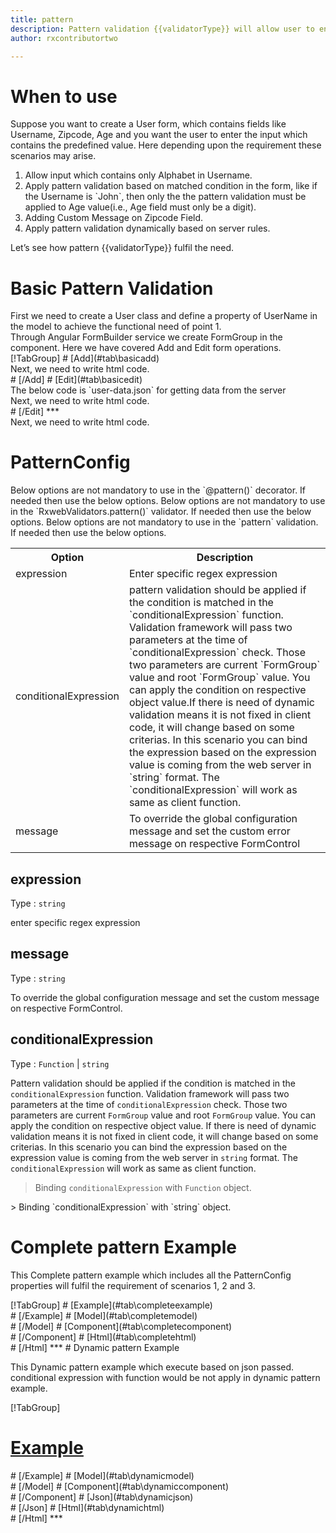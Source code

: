 ```yaml
---
title: pattern 
description: Pattern validation {{validatorType}} will allow user to enter the input which match the predefined pattern value parameter.
author: rxcontributortwo

---
```

# When to use
Suppose you want to create a User form, which contains fields like Username, Zipcode, Age and you want the user to enter the input which contains the predefined value. Here depending upon the requirement these scenarios may arise.
<ol class='showHideElement'>
<li>Allow input which contains only Alphabet in Username.</li>
<li>Apply pattern validation based on matched condition in the form, like if the Username is `John`, then only the the pattern validation must be applied to Age value(i.e., Age field must only be a digit).</li>
<li>Adding Custom Message on Zipcode Field.</li>
<data-scope scope="['decorator','validator']">
<li>Apply pattern validation dynamically based on server rules.</li>
</data-scope>
</ol>
Let’s see how pattern {{validatorType}} fulfil the need.

# Basic Pattern Validation

<data-scope scope="['decorator','template-driven']">
First we need to create a User class and define a property of UserName in the model to achieve the functional need of point 1.
<div component="app-code" class='showHideElement' key="pattern-add-model"></div> 
</data-scope>
Through Angular FormBuilder service we create FormGroup in the component.
Here we have covered Add and Edit form operations. 

<data-scope scope="['decorator']">
<div component="app-tabs" key="basic-operations"></div>
[!TabGroup]
# [Add](#tab\basicadd)
<div component="app-code" class='showHideElement' key="pattern-add-component"></div> 
Next, we need to write html code.
<div component="app-code" class='showHideElement' key="pattern-add-html"></div> 
<div component="app-example-runner" ref-component="app-pattern-add"></div>
# [/Add]
# [Edit](#tab\basicedit)
<div component="app-code" class='showHideElement' key="pattern-edit-component"></div> 
The below code is `user-data.json` for getting data from the server
<div component="app-code" class='showHideElement' key="pattern-edit-json"></div> 
Next, we need to write html code.
<div component="app-code" class='showHideElement' key="pattern-edit-html"></div> 
<div component="app-example-runner" ref-component="app-pattern-edit"></div>
# [/Edit]
***
</data-scope>

<data-scope scope="['validator','template-driven']">
<div component="app-code" class='showHideElement' key="pattern-add-component"></div> 
Next, we need to write html code.
<div component="app-code" class='showHideElement' key="pattern-add-html"></div> 
<div component="app-example-runner" ref-component="app-pattern-add"></div>
</data-scope>

# PatternConfig 
<data-scope scope="['decorator']">
Below options are not mandatory to use in the `@pattern()` decorator. If needed then use the below options.
</data-scope>

<data-scope scope="['validator']">
Below options are not mandatory to use in the `RxwebValidators.pattern()` validator. If needed then use the below options.
</data-scope>

<data-scope scope="['template-driven']">
Below options are not mandatory to use in the `pattern` validation. If needed then use the below options.
</data-scope>

<table class="table table-bordered table-striped showHideElement">
<tr><th>Option</th><th>Description</th></tr>
<tr><td><a (click)='scrollTo("#expression")' title="expression">expression</a></td><td>Enter specific regex expression </td></tr>
<tr><td><a (click)='scrollTo("#conditionalExpression")' title="conditionalExpression">conditionalExpression</a></td><td>pattern validation should be applied if the condition is matched in the `conditionalExpression` function. Validation framework will pass two parameters at the time of `conditionalExpression` check. Those two parameters are current `FormGroup` value and root `FormGroup` value. You can apply the condition on respective object value.If there is need of dynamic validation means it is not fixed in client code, it will change based on some criterias. In this scenario you can bind the expression based on the expression value is coming from the web server in `string` format. The `conditionalExpression` will work as same as client function.</td></tr>
<tr><td><a (click)='scrollTo("#message")' title="message">message</a></td><td>To override the global configuration message and set the custom error message on respective FormControl</td></tr>
</table>

## expression 
Type :  `string` 

enter specific regex expression

<div component="app-code" class='showHideElement' key="pattern-expressionExample-model"></div> 
<div component="app-example-runner" ref-component="app-pattern-expression" title="pattern {{validatorType}} with expression" key="expression"></div>

## message 
Type :  `string` 

To override the global configuration message and set the custom message on respective FormControl.

<div component="app-code" class='showHideElement' key="pattern-messageExample-model"></div> 
<div component="app-example-runner" ref-component="app-pattern-message" title="pattern {{validatorType}} with message" key="message"></div>

## conditionalExpression 
Type :  `Function`  |  `string` 

Pattern validation should be applied if the condition is matched in the `conditionalExpression` function. Validation framework will pass two parameters at the time of `conditionalExpression` check. Those two parameters are current `FormGroup` value and root `FormGroup` value. You can apply the condition on respective object value.
If there is need of dynamic validation means it is not fixed in client code, it will change based on some criterias. In this scenario you can bind the expression based on the expression value is coming from the web server in `string` format. The `conditionalExpression` will work as same as client function.

> Binding `conditionalExpression` with `Function` object.
<div component="app-code" class='showHideElement' key="pattern-conditionalExpressionExampleFunction-model"></div> 
> Binding `conditionalExpression` with `string` object. 
<div component="app-code" class='showHideElement' key="pattern-conditionalExpressionExampleString-model"></div> 

<div component="app-example-runner" ref-component="app-pattern-conditionalExpression" title="pattern {{validatorType}} with conditionalExpression" key="conditionalExpression"></div>

# Complete pattern Example

This Complete pattern example which includes all the PatternConfig properties will fulfil the requirement of scenarios 1, 2 and 3.

<div component="app-tabs" key="complete"></div>
[!TabGroup]
# [Example](#tab\completeexample)
<div component="app-example-runner" ref-component="app-pattern-complete"></div>
# [/Example]
<data-scope scope="['decorator','template-driven']">
# [Model](#tab\completemodel)
<div component="app-code" class='showHideElement' key="pattern-complete-model"></div> 
# [/Model]
</data-scope>
# [Component](#tab\completecomponent)
<div component="app-code" class='showHideElement' key="pattern-complete-component"></div> 
# [/Component]
# [Html](#tab\completehtml)
<div component="app-code" class='showHideElement' key="pattern-complete-html"></div> 
# [/Html]
***

<data-scope scope="['decorator','validator']">
# Dynamic pattern Example

This Dynamic pattern example which execute based on json passed. conditional expression with function would be not apply in dynamic pattern example. 

<div component="app-tabs" key="dynamic"></div>

[!TabGroup]
# [Example](#tab\dynamicexample)
<div component="app-example-runner" ref-component="app-pattern-dynamic"></div>
# [/Example]
<data-scope scope="['decorator']">
# [Model](#tab\dynamicmodel)
<div component="app-code" class='showHideElement' key="pattern-dynamic-model"></div>
# [/Model]
</data-scope>
# [Component](#tab\dynamiccomponent)
<div component="app-code" class='showHideElement' key="pattern-dynamic-component"></div>
# [/Component]
# [Json](#tab\dynamicjson)
<div component="app-code" class='showHideElement' key="pattern-dynamic-json"></div>
# [/Json]
# [Html](#tab\dynamichtml)
<div component="app-code" class='showHideElement' key="pattern-dynamic-html"></div> 
# [/Html]
***
</data-scope>
